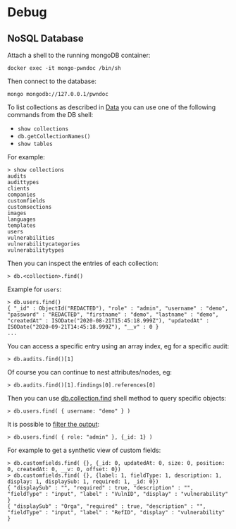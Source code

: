 # Debug

## NoSQL Database

Attach a shell to the running mongoDB container:

```
docker exec -it mongo-pwndoc /bin/sh
```

Then connect to the database:

```
mongo mongodb://127.0.0.1/pwndoc
```

To list collections as described in [Data](data) you can use one of the following
commands from the DB shell:

- `show collections`
- `db.getCollectionNames()`
- `show tables`

For example:

```
> show collections
audits
audittypes
clients
companies
customfields
customsections
images
languages
templates
users
vulnerabilities
vulnerabilitycategories
vulnerabilitytypes
```

Then you can inspect the entries of each collection:

```
> db.<collection>.find()
```

Example for `users`:

```
> db.users.find()
{ "_id" : ObjectId("REDACTED"), "role" : "admin", "username" : "demo", "password" : "REDACTED", "firstname" : "demo", "lastname" : "demo", "createdAt" : ISODate("2020-08-21T15:45:18.999Z"), "updatedAt" : ISODate("2020-09-21T14:45:18.999Z"), "__v" : 0 }
...
```

You can access a specific entry using an array index, eg for a specific audit:

```
> db.audits.find()[1]
```

Of course you can continue to nest attributes/nodes, eg:

```
> db.audits.find()[1].findings[0].references[0]
```

Then you can use [db.collection.find](https://docs.mongodb.com/manual/reference/method/db.collection.find/) shell method
to query specific objects:

```
> db.users.find( { username: "demo" } )
```

It is possible to [filter the output](https://docs.mongodb.com/compass/current/query/project/):

```
> db.users.find( { role: "admin" }, {_id: 1} )
```

For example to get a synthetic view of custom fields:

```
> db.customfields.find( {}, {_id: 0, updatedAt: 0, size: 0, position: 0, createdAt: 0, __v: 0, offset: 0})
> db.customfields.find( {}, {label: 1, fieldType: 1, description: 1, display: 1, displaySub: 1, required: 1, _id: 0})
{ "displaySub" : "", "required" : true, "description" : "", "fieldType" : "input", "label" : "VulnID", "display" : "vulnerability" }
{ "displaySub" : "Orga", "required" : true, "description" : "", "fieldType" : "input", "label" : "RefID", "display" : "vulnerability" }
```
